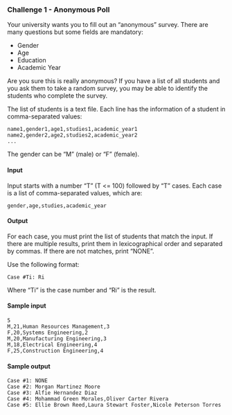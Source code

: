 ### Challenge 1 - Anonymous Poll

Your university wants you to fill out an “anonymous” survey. There are many questions but some fields are mandatory:

* Gender
* Age
* Education
* Academic Year

Are you sure this is really anonymous? If you have a list of all students and you ask them to take a random survey, you may be able to identify the students who complete the survey.

The list of students is a text file. Each line has the information of a student in comma-separated values:

````
name1,gender1,age1,studies1,academic_year1
name2,gender2,age2,studies2,academic_year2
...
````

The gender can be “M” (male) or “F” (female).

#### Input

Input starts with a number “T” (T <= 100) followed by “T” cases. Each case is a list of comma-separated values, which are:

````
gender,age,studies,academic_year
````

#### Output

For each case, you must print the list of students that match the input. If there are multiple results, print them in lexicographical order and separated by commas. If there are not matches, print “NONE”.

Use the following format:

````
Case #Ti: Ri
````

Where “Ti” is the case number and “Ri” is the result.

#### Sample input

````
5
M,21,Human Resources Management,3
F,20,Systems Engineering,2
M,20,Manufacturing Engineering,3
M,18,Electrical Engineering,4
F,25,Construction Engineering,4
````

#### Sample output

````
Case #1: NONE
Case #2: Morgan Martinez Moore
Case #3: Alfie Hernandez Diaz
Case #4: Mohammad Green Morales,Oliver Carter Rivera
Case #5: Ellie Brown Reed,Laura Stewart Foster,Nicole Peterson Torres
````